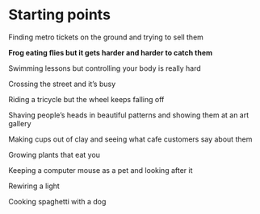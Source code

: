 # Starting points


Finding metro tickets on the ground and trying to sell them

**Frog eating flies but it gets harder and harder to catch them**

Swimming lessons but controlling your body is really hard

Crossing the street and it’s busy

Riding a tricycle but the wheel keeps falling off

Shaving people’s heads in beautiful patterns and showing them at an art gallery

Making cups out of clay and seeing what cafe customers say about them

Growing plants that eat you

Keeping a computer mouse as a pet and looking after it

Rewiring a light

Cooking spaghetti with a dog